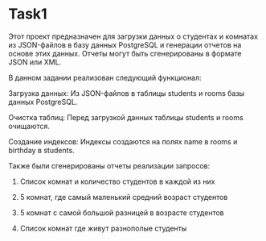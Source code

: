 # Task1
Этот проект предназначен для загрузки данных о студентах и комнатах из JSON-файлов в базу данных PostgreSQL и генерации отчетов на основе этих данных. Отчеты могут быть сгенерированы в формате JSON или XML.

В данном задании реализован следующий функционал:

Загрузка данных: Из JSON-файлов в таблицы students и rooms базы данных PostgreSQL.

Очистка таблиц: Перед загрузкой данных таблицы students и rooms очищаются.

Создание индексов: Индексы создаются на полях name в rooms и birthday в students.


Также были сгенерированы отчеты реализации запросов:

1. Список комнат и количество студентов в каждой из них

2. 5 комнат, где самый маленький средний возраст студентов

3. 5 комнат с самой большой разницей в возрасте студентов

4. Список комнат где живут разнополые студенты
